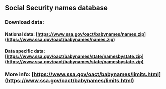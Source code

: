 ## Social Security names database

### Download data: 

#### National data: [https://www.ssa.gov/oact/babynames/names.zip](https://www.ssa.gov/oact/babynames/names.zip)

#### Data specific data: [https://www.ssa.gov/oact/babynames/state/namesbystate.zip](https://www.ssa.gov/oact/babynames/state/namesbystate.zip)

### More info: [https://www.ssa.gov/oact/babynames/limits.html](https://www.ssa.gov/oact/babynames/limits.html)

